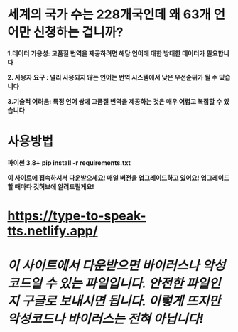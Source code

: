 # 세계의 국가 수는 228개국인데 왜 63개 언어만 신청하는 겁니까?

  **1.데이터 가용성: 고품질 번역을 제공하려면 해당 언어에 대한 방대한 데이터가 필요합니다**
  
  **2. 사용자 요구 : 널리 사용되지 않는 언어는 번역 시스템에서 낮은 우선순위가 될 수 있습니다**
  
  **3.기술적 어려움: 특정 언어 쌍에 고품질 번역을 제공하는 것은 매우 어렵고 복잡할 수 있습니다**

# 사용방법

**파이썬 3.8+**
**pip install -r requirements.txt**

**이 사이트에 접속하셔서 다운받으세요! 매일 버전을 업그레이드하고 있어요! 업그레이드할 때마다 깃허브에 알려드릴게요!**
# https://type-to-speak-tts.netlify.app/

# *이 사이트에서 다운받으면 바이러스나 악성코드일 수 있는 파일입니다. 안전한 파일인지 구글로 보내시면 됩니다. 이렇게 뜨지만 악성코드나 바이러스는 전혀 아닙니다!*
